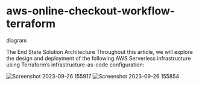 # aws-online-checkout-workflow-terraform
diagram

The End State Solution Architecture
Throughout this article, we will explore the design and deployment of the following AWS Serverless infrastructure using Terraform’s infrastructure-as-code configuration:

![Screenshot 2023-09-26 155917](https://github.com/olayusuf22/Deploy-End-to-End-Serverless/assets/101833511/021f5b04-08d4-43a6-9e52-55acae943060)
![Screenshot 2023-09-26 155854](https://github.com/olayusuf22/Deploy-End-to-End-Serverless/assets/101833511/515a33fa-49c0-47ac-8c7f-562b2de61050)
